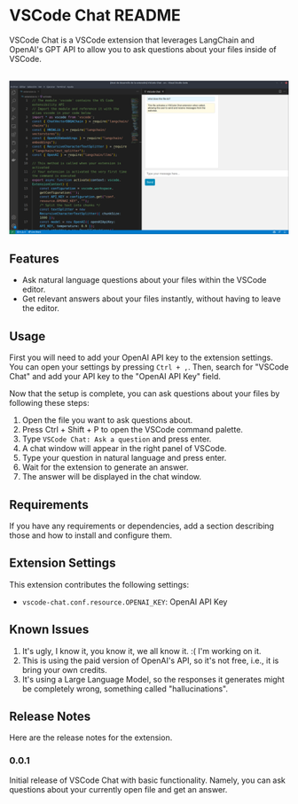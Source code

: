 # VSCode Chat README

VSCode Chat is a VSCode extension that leverages LangChain and OpenAI's GPT API to allow you to ask questions about your files inside of VSCode.

<p align="center">
    <br>
    <img src="https://raw.githubusercontent.com/ncoop57/vscode-chat/main/public/demo_vscode_chat.png" width="1024"/>
    <br>
<p>

## Features

* Ask natural language questions about your files within the VSCode editor.
* Get relevant answers about your files instantly, without having to leave the editor.

## Usage

First you will need to add your OpenAI API key to the extension settings. You can open your settings by pressing `Ctrl + ,`. Then, search for "VSCode Chat" and add your API key to the "OpenAI API Key" field.

Now that the setup is complete, you can ask questions about your files by following these steps:

1. Open the file you want to ask questions about.
2. Press Ctrl + Shift + P to open the VSCode command palette.
3. Type `VSCode Chat: Ask a question` and press enter.
4. A chat window will appear in the right panel of VSCode.
5. Type your question in natural language and press enter.
6. Wait for the extension to generate an answer.
7. The answer will be displayed in the chat window.

## Requirements

If you have any requirements or dependencies, add a section describing those and how to install and configure them.

## Extension Settings

This extension contributes the following settings:

* `vscode-chat.conf.resource.OPENAI_KEY`: OpenAI API Key

## Known Issues

1. It's ugly, I know it, you know it, we all know it. :( I'm working on it.
2. This is using the paid version of OpenAI's API, so it's not free, i.e., it is bring your own credits.
3. It's using a Large Language Model, so the responses it generates might be completely wrong, something called "hallucinations".


## Release Notes

Here are the release notes for the extension.

### 0.0.1

Initial release of VSCode Chat with basic functionality. Namely, you can ask questions about your currently open file and get an answer.